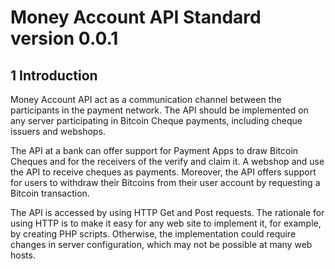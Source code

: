 # Money Account API Standard version 0.0.1


## 1 Introduction
Money Account API act as a communication channel between the participants in the payment network. The API should be implemented on any server participating in Bitcoin Cheque payments, including cheque issuers and webshops.

The API at a bank can offer support for Payment Apps to draw Bitcoin Cheques and for the receivers of the verify and claim it. A webshop and use the API to receive cheques as payments. Moreover, the API offers support for users to withdraw their Bitcoins from their user account by requesting a Bitcoin transaction.

The API is accessed by using HTTP Get and Post requests. The rationale for using HTTP is to make it easy for any web site to implement it, for example, by creating PHP scripts. Otherwise, the implementation could require changes in server configuration, which may not be possible at many web hosts.
